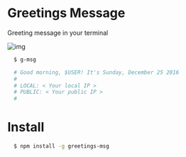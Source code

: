 # Greetings Message
Greeting message in your terminal

![img](https://cloud.githubusercontent.com/assets/16429579/21440180/133bd4da-c892-11e6-86ca-8832327069e0.png)

```bash
  $ g-msg

  # Good morning, $USER! It's Sunday, December 25 2016
  #
  # LOCAL: < Your local IP >
  # PUBLIC: < Your public IP >
  #
```
# Install
```bash
  $ npm install -g greetings-msg
```



<!--
## Why?
I did this because some people asked me

> You have an awsome shell! How you did your greetings message?

or

> Can you tell me the source of your shell?

In past id did  a [repo](https://github.com/rawnly/dot-files) for this but is only for **macOS** or **Linux** systems, so now there is also a [nodeJs](https://nodejs.org) package who is **UNIVERSAL** -->
